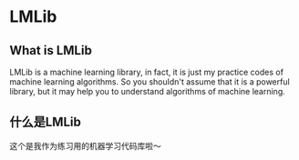 LMLib
=====

What is LMLib
----

LMLib is a machine learning library, in fact, it is just my practice codes of machine learning algorithms. So you shouldn't assume that it is a powerful library, but it may help you to understand algorithms of machine learning.


什么是LMLib
----

这个是我作为练习用的机器学习代码库啦～
